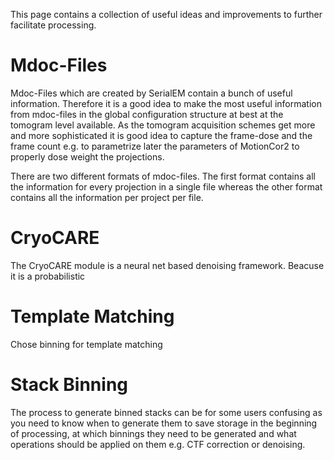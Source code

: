 This page contains a collection of useful ideas and improvements to further facilitate processing.

# Mdoc-Files

Mdoc-Files which are created by SerialEM contain a bunch of useful information. Therefore it is a good idea to make the most useful information from mdoc-files in the global configuration structure at best at the tomogram level available. As the tomogram acquisition schemes get more and more sophisticated it is good idea to capture the frame-dose and the frame count e.g. to parametrize later the parameters of MotionCor2 to properly dose weight the projections.

There are two different formats of mdoc-files. The first format contains all the information for every projection in a single file whereas the other format contains all the information per project per file.

# CryoCARE

The CryoCARE module is a neural net based denoising framework. Beacuse it is a probabilistic

# Template Matching

Chose binning for template matching 

# Stack Binning

The process to generate binned stacks can be for some users confusing as you need to know when to generate them to save storage in the beginning of processing, at which binnings they need to be generated and what operations should be applied on them e.g. CTF correction or denoising.